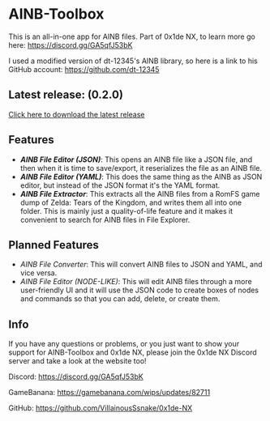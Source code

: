 # AINB-Toolbox
This is an all-in-one app for AINB files. Part of 0x1de NX, to learn more go here: https://discord.gg/GA5qfJ53bK

I used a modified version of dt-12345's AINB library, so here is a link to his GitHub account: https://github.com/dt-12345

## Latest release: (0.2.0)
[Click here to download the latest release](https://github.com/VillainousSsnake/AINB-Toolbox/releases)

## Features
- ***AINB File Editor (JSON)***: This opens an AINB file like a JSON file, and then when it is time to save/export, it reserializes the file as an AINB file.
- ***AINB File Editor (YAML)***: This does the same thing as the AINB as JSON editor, but instead of the JSON format it's the YAML format.
- ***AINB File Extractor***: This extracts all the AINB files from a RomFS game dump of Zelda: Tears of the Kingdom, and writes them all into one folder. This is mainly just a quality-of-life feature and it makes it convenient to search for AINB files in File Explorer.

## Planned Features
- *AINB File Converter*: This will convert AINB files to JSON and YAML, and vice versa.
- *AINB File Editor (NODE-LIKE)*: This will edit AINB files through a more user-friendly UI and it will use the JSON code to create boxes of nodes and commands so that you can add, delete, or create them.

## Info
If you have any questions or problems, or you just want to show your support for AINB-Toolbox and 0x1de NX, please join the 0x1de NX Discord server and take a look at the website too!

Discord: https://discord.gg/GA5qfJ53bK

GameBanana: https://gamebanana.com/wips/updates/82711

GitHub: https://github.com/VillainousSsnake/0x1de-NX
